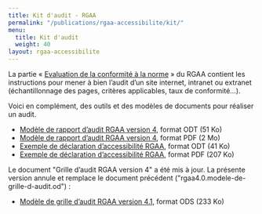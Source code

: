 ```yaml
---
title: Kit d'audit - RGAA
permalink: "/publications/rgaa-accessibilite/kit/"
menu:
  title: Kit d'audit
  weight: 40
layout: rgaa-accessibilite
---
```


La partie « [Evaluation de la conformité à la norme](/publications/rgaa-accessibilite/obligations/#Évaluation-de-la-conformité-à-la-norme-de-référence) » du RGAA contient les instructions pour mener à bien l’audit d’un site internet, intranet ou extranet (échantillonnage des pages, critères applicables, taux de conformité…).

Voici en complément, des outils et des modèles de documents pour réaliser un audit.

* [Modèle de rapport d’audit RGAA version 4](/uploads/rgaa/rgaa4-2019-modele-rapport-audit.odt "Modèle de rapport d’audit RGAA version 4, format ODT (51 Ko)"), format ODT (51 Ko)
* [Modèle de rapport d’audit RGAA version 4](/uploads/rgaa/rgaa4-2019-modele-rapport-audit.pdf "Modèle de rapport d’audit RGAA version 4, format PDF (2 Mo)"), format PDF (2 Mo)
* [Exemple de déclaration d’accessibilité RGAA](/uploads/rgaa/rgaa4-2019-exemple-declaration.odt "Exemple de déclaration d’accessibilité RGAA, format ODT (41 Ko)"), format ODT (41 Ko)
* [Exemple de déclaration d’accessibilité RGAA](/uploads/rgaa/rgaa4-2019-exemple-declaration.pdf "Exemple de déclaration d’accessibilité RGAA, format PDF (207 Ko)"), format PDF (207 Ko)

Le document "Grille d’audit RGAA version 4" a été mis à jour. La présente version annule et remplace le document précédent ("rgaa4.0.modele-de-grille-d-audit.od") :

* [Modèle de grille d’audit RGAA version 4.1](/uploads/rgaa/rgaa4.1.modele-de-grille-d-audit.ods "Modèle de grille d’audit RGAA version 4, format ODS (233 Ko)"), format ODS (233 Ko)

